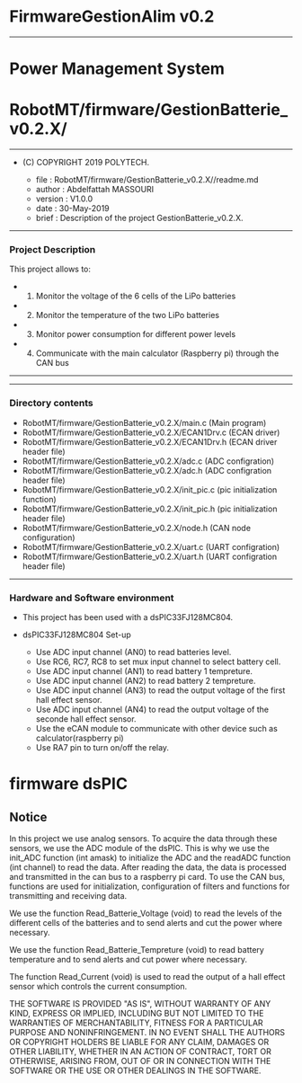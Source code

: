 # FirmwareGestionAlim v0.2
**************************************************************************************************************************************
# Power Management System
# RobotMT/firmware/GestionBatterie_v0.2.X/
**************************************************************************************************************************************
* (C) COPYRIGHT 2019 POLYTECH.

  * file    : RobotMT/firmware/GestionBatterie_v0.2.X//readme.md
  * author  : Abdelfattah MASSOURI
  * version : V1.0.0
  * date    : 30-May-2019
  * brief   : Description of the project GestionBatterie_v0.2.X.

****************************************************************************************************************************************

### Project Description

This project allows to:
  - 1) Monitor the voltage of the 6 cells of the LiPo batteries
  - 2) Monitor the temperature of the two LiPo batteries
  - 3) Monitor power consumption for different power levels
  - 4) Communicate with the main calculator (Raspberry pi) through the CAN bus

______________________________________________________________________________

______________________________________________________________________________

### Directory contents

  - RobotMT/firmware/GestionBatterie_v0.2.X/main.c                        (Main program)
  - RobotMT/firmware/GestionBatterie_v0.2.X/ECAN1Drv.c                    (ECAN driver)
  - RobotMT/firmware/GestionBatterie_v0.2.X/ECAN1Drv.h                    (ECAN driver header file)
  - RobotMT/firmware/GestionBatterie_v0.2.X/adc.c                         (ADC configration)
  - RobotMT/firmware/GestionBatterie_v0.2.X/adc.h			  (ADC configration header file)
  - RobotMT/firmware/GestionBatterie_v0.2.X/init_pic.c 			  (pic initialization function)
  - RobotMT/firmware/GestionBatterie_v0.2.X/init_pic.h                    (pic initialization header file)
  - RobotMT/firmware/GestionBatterie_v0.2.X/node.h                        (CAN node configuration)
  - RobotMT/firmware/GestionBatterie_v0.2.X/uart.c			  (UART configration)
  - RobotMT/firmware/GestionBatterie_v0.2.X/uart.h                        (UART configration header file)
______________________________________________________________________________

### Hardware and Software environment 

  - This project has been used with a dsPIC33FJ128MC804.

  - dsPIC33FJ128MC804 Set-up
    - Use ADC input channel (AN0) to read batteries level.
	- Use RC6, RC7, RC8 to set mux input channel to select battery cell.
    - Use ADC input channel (AN1) to read battery 1 tempreture.
	- Use ADC input channel (AN2) to read battery 2 tempreture.
    - Use ADC input channel (AN3) to read the output voltage of the first hall effect sensor.
    - Use ADC input channel (AN4) to read the output voltage of the seconde hall effect sensor.
    - Use the eCAN module to communicate with other device such as calculator(raspberry pi)
    - Use RA7 pin to turn on/off the relay.
    
firmware dsPIC
==============

## Notice

In this project we use analog sensors. To acquire the data through these sensors, we use the ADC module of the dsPIC.
This is why we use the init_ADC function (int amask) to initialize the ADC and the readADC function (int channel) to read the data.
After reading the data, the data is processed and transmitted in the can bus to a raspberry pi card.
To use the CAN bus, functions are used for initialization, configuration of filters and functions for transmitting and receiving data.

We use the function Read_Batterie_Voltage (void) to read the levels of the different cells of the batteries and to send alerts and cut the power
where necessary.

We use the function Read_Batterie_Tempreture (void) to read battery temperature and to send alerts and cut power
where necessary.

The function Read_Current (void) is used to read the output of a hall effect sensor which controls the current consumption.

THE SOFTWARE IS PROVIDED "AS IS", WITHOUT WARRANTY OF ANY KIND, EXPRESS OR IMPLIED, INCLUDING BUT NOT LIMITED TO THE WARRANTIES OF MERCHANTABILITY, 
FITNESS FOR A PARTICULAR PURPOSE AND NONINFRINGEMENT. IN NO EVENT SHALL THE AUTHORS OR COPYRIGHT HOLDERS BE LIABLE FOR ANY CLAIM, DAMAGES OR OTHER LIABILITY, 
WHETHER IN AN ACTION OF CONTRACT, TORT OR OTHERWISE, ARISING FROM, OUT OF OR IN CONNECTION WITH THE SOFTWARE OR THE USE OR OTHER DEALINGS IN THE SOFTWARE.

